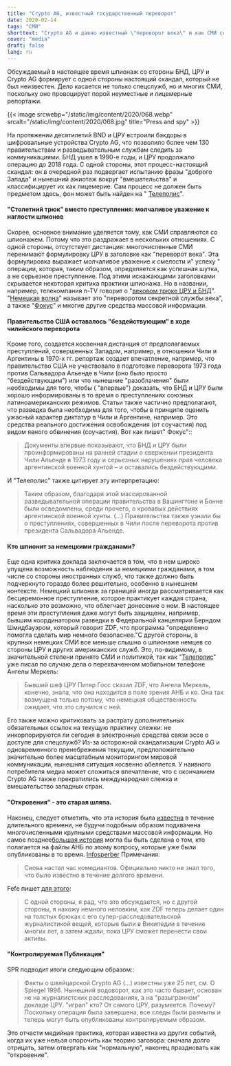 ```yaml
---
title: "Crypto AG, известный государственный переворот"
date: 2020-02-14
tags: "СМИ"
shorttext: "Crypto AG и давно известный \"переворот века\" и как СМИ снова справляются с массовым шпионажем."
cover: "media"
draft: false
lang: ru
---
```


Обсуждаемый в настоящее время шпионаж со стороны БНД, ЦРУ и Crypto AG формирует с одной стороны настоящий скандал, который не был неизвестен. Дело касается не только спецслужб, но и многих СМИ, поскольку оно провоцирует порой неуместные и лицемерные репортажи.

{{< image srcwebp="/static/img/content/2020/068.webp" srcalt="/static/img/content/2020/068.jpg" title="Press and spy" >}}

На протяжении десятилетий BND и ЦРУ встроили бэкдоры в шифровальные устройства Crypto AG, что позволило более чем 130 правительствам и разведывательным службам следить за коммуникациями. БНД ушел в 1990-е годы, и ЦРУ продолжало операцию до 2018 года. С одной стороны, этот процесс-настоящий скандал: он в очередной раз подвергает испытанию фразы "доброго Запада" и нынешний ажиотаж вокруг "вмешательства" и классифицирует их как лицемерие. Сам процесс не должен быть предметом здесь, фон может быть найден на " [Телеполис](https://www.heise.de/newsticker/meldung/Cryptoleaks-CIA-und-BND-steckten-jahrzehntelang-hinter-Verschluesselungsfirma-4658033.html "#Cryptoleaks: CIA und BND steckten jahrzehntelang hinter Verschlüsselungsfirma")".

#### "Столетний трюк" вместо преступления: молчаливое уважение к наглости шпионов

Скорее, основное внимание уделяется тому, как СМИ справляются со шпионажем. Потому что это раздражает в нескольких отношениях. С одной стороны, отсутствует дистанция: многочисленные СМИ перенимают формулировку ЦРУ в заголовке как "переворот века". Эта формулировка выражает молчаливое уважение к смелости и" успеху " операции, которая, таким образом, определяется как успешная шутка, а не серьезное преступление. Под этими искажающими заголовками скрывается некоторая критика практики шпионажа. Но в названии, например, телекомпания n-TV говорит о "[вековом трюке ЦРУ и БНД](https://www.n-tv.de/politik/Jahrhundert-Trick-von-CIA-und-BND-enthuellt-article21569623.html "Jahrhundert-Trick von CIA und BND enthüllt")". "[Немецкая волна](https://www.dw.com/de/der-geheimdienstcoup-des-jahrhunderts/a-52350728 "Der Geheimdienstcoup des Jahrhunderts")" называет это "переворотом секретной службы века", а также "[Фокус](https://www.focus.de/politik/deutschland/operation-rubikon-jahrzehntelang-unbekannt-bnd-cia-und-der-geheimdienst-coup-des-jahrhunderts_id_11653085.html "Jahrzehntelang unbekannt: BND, CIA und der 'Geheimdienst-Coup des Jahrhunderts'")" и многие другие средства массовой информации.

#### Правительство США оставалось "бездействующим" в ходе чилийского переворота

Кроме того, создается косвенная дистанция от предполагаемых преступлений, совершенных Западом, например, в отношении Чили и Аргентины в 1970-х гг. репортаж создает впечатление, например, что правительство США не участвовало в подготовке переворота 1973 года против Сальвадора Альенде в Чили (оно было просто "бездействующим") или что нынешние "разоблачения" были необходимы для того, чтобы ( "впервые") доказать, что БНД и ЦРУ были хорошо информированы в то время о преступлениях союзных латиноамериканских режимов.  Статьи также частично предполагают, что разведка была необходима для того, чтобы в принципе оценить ужасный характер диктатур в Чили и Аргентине, например. Это средства реального достижения освобождения (от соучастия) под видом явного обвинения (соучастия). Вот как пишет" Фокус"::

> Документы впервые показывают, что БНД и ЦРУ были проинформированы на ранней стадии о свержении президента Чили Альенде в 1973 году и серьезных нарушениях прав человека аргентинской военной хунтой – и оставались бездействующими.

И "Телеполис" также цитирует эту интерпретацию:

> Таким образом, благодаря этой массированной разведывательной операции правительства в Вашингтоне и Бонне были осведомлены, среди прочего, о кровавых действиях аргентинской военной хунты. (...) Правительства также узнали бы о преступлениях, совершенных в Чили после переворота против президента Сальвадора Альенде.

#### Кто шпионит за немецкими гражданами?

Еще одна критика доклада заключается в том, что в нем широко упущена возможность наблюдения за немецкими гражданами, в том числе со стороны иностранных служб, что также должно быть подчеркнуто гораздо более решительно, особенно в нынешнем контексте. Немецкий шпионаж за границей иногда рассматривается как бесцеремонное преступление, которое практикует каждая страна, насколько это возможно, что облегчает донесение о нем. В настоящее время эти преступления даже могут быть защищены, например, бывшим координатором разведки в Федеральной канцелярии Берндом Шмидбауэром, который говорит ZDF, что программа "определенно помогла сделать мир немного безопаснее."С другой стороны, в крупных немецких СМИ все меньше слышно о шпионаже немцев со стороны ЦРУ и других американских служб. Это, по-видимому, в значительной степени принято СМИ и политикой, так как "[Телеполис](https://www.heise.de/newsticker/meldung/Ex-CIA-Chef-Merkels-Empoerung-im-NSA-Skandal-ist-nur-gespielt-2210339.html "Ex-CIA-Chef: Merkels Empörung im NSA-Skandal ist nur gespielt")" уже писал по случаю дела о перехваченном мобильном телефоне Ангелы Меркель:

> Бывший шеф ЦРУ Питер Госс сказал ZDF, что Ангела Меркель, конечно, знала, что она находится в поле зрения АНБ и ко. Она так возмущена только потому, что немецкая общественность ожидает, что это случится с ней.

Его также можно критиковать за растрату дополнительных обязательных ссылок на текущую практику слежки: не инкорпорируются ли сегодня в электронные средства связи эссе о доступе для спецслужб? Из-за осторожной скандализации Crypto AG и одновременного пренебрежения текущим, предположительно значительно более масштабным мониторингом мировой коммуникации, нынешняя ситуация косвенно обеляется. У наивного потребителя медиа может сложиться впечатление, что с окончанием Crypto AG также прекратились международная слежка и вмешательство западных стран.

#### "Откровения" - это старая шляпа.

Наконец, следует отметить, что эта история была [известна](https://www.spiegel.de/spiegel/print/d-9088423.html "Crypto AG, Spiegel, 1996") в течение длительного времени, не будучи подобным образом подхвачена многочисленными крупными средствами массовой информации. Но самое позднее[большая история](http://www.roteanneliese.ch/wp-content/uploads/RA_234-September_2015-Druckversion.pdf "Rote Annelise, Nr. 234, September 2015") могла бы быть сделана о том, кто полагается на файлы АНБ по этому вопросу, которые уже были опубликованы в то время. [Infosperber](https://www.infosperber.ch/Artikel/Politik/CIA-Verschlusselungstechnik-oder-eher-Verschlusselungspolitik "CIA: Verschlüsselungstechnik oder eher Verschlüsselungspolitik?") Примечания:

> Снова настал час комедиантов. Официально никто не знал того, что было известно в течение долгого времени.

Fefe пишет [для этого](https://blog.fefe.de/?ts=a0bc69cb "Crypto Leaks, Fefe Blog"):

> С одной стороны, я рад, что это обсуждается, но с другой стороны, я нахожу немного неловким, как ZDF теперь делает один на толстых брюках с его супер-расследовательской журналистикой вещей, которые были в Википедии в течение многих лет, а затем ждали, пока ЦРУ сможет перенести свои активы.

#### "Контролируемая Публикация"

SPR подводит итоги следующим образом::

> Факты о швейцарской Crypto AG (...) известны уже 25 лет, см. О Spiegel 1996. Нынешний водоворот, как это часто бывает, основан не на журналистских расследованиях, а на "разыгранном" докладе ЦРУ. "играл" кто? От самого ЦРУ, разумеется. Почему? Поскольку операция была завершена, все следы были размыты и теперь могут быть опубликованы контролируемым образом.

Это отчасти медийная практика, которая известна из других событий, когда их уже нельзя опорочить как теорию заговора: сначала долго отрицать, затем отвергать как "нормальную", наконец праздновать как "откровение".
